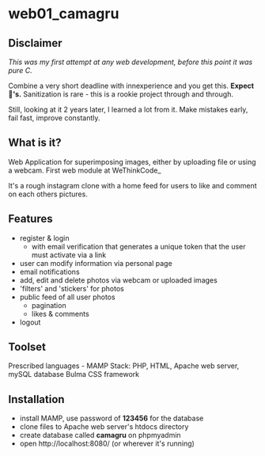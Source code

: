 # web01_camagru

## Disclaimer
*This was my first attempt at any web development, before this point it was pure C.*  

Combine a very short deadline with innexperience and you get this. **Expect 🐞's.** Sanitization is rare - this is a rookie project through and through.  

Still, looking at it 2 years later, I learned a lot from it. Make mistakes early, fail fast, improve constantly.

## What is it?
Web Application for superimposing images, either by uploading file or using a webcam. First web module at WeThinkCode_  

It's a rough instagram clone with a home feed for users to like and comment on each others pictures.

## Features
- register & login 
  - with email verification that generates a unique token that the user must activate via a link
- user can modify information via personal page
- email notifications
- add, edit and delete photos via webcam or uploaded images
- 'filters' and 'stickers' for photos
- public feed of all user photos
  - pagination
  - likes & comments
- logout

## Toolset
Prescribed languages - MAMP Stack: PHP, HTML, Apache web server, mySQL database
Bulma CSS framework  

## Installation
- install MAMP, use password of **123456** for the database
- clone files to Apache web server's htdocs directory
- create database called **camagru** on phpmyadmin
- open http://localhost:8080/ (or wherever it's running)
